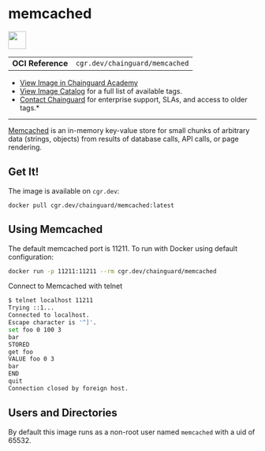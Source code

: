 <!--monopod:start-->
# memcached

<!--url:start-->
<a href="https://memcached.org/">
<!--logo:start-->
  <img src="https://storage.googleapis.com/chainguard-academy/logos/memcached/logo.svg" width="36px" height="36px" />
<!--logo:end-->
</a>
<!--url:end-->

| | |
| - | - |
| **OCI Reference** | `cgr.dev/chainguard/memcached` |

* [View Image in Chainguard Academy](https://edu.chainguard.dev/chainguard/chainguard-images/reference/memcached/overview/)
* [View Image Catalog](https://console.enforce.dev/images/catalog) for a full list of available tags.
* [Contact Chainguard](https://www.chainguard.dev/chainguard-images) for enterprise support, SLAs, and access to older tags.*
---
<!--monopod:end-->

<!--overview:start-->
[Memcached](https://memcached.org/) is an in-memory key-value store for small chunks of arbitrary data (strings, objects) from results of database calls, API calls, or page rendering.
<!--overview:end-->

<!--getting:start-->
## Get It!
The image is available on `cgr.dev`:

```
docker pull cgr.dev/chainguard/memcached:latest
```
<!--getting:end-->

<!--body:start-->
## Using Memcached

The default memcached port is 11211.
To run with Docker using default configuration:

```sh
docker run -p 11211:11211 --rm cgr.dev/chainguard/memcached
```

Connect to Memcached with telnet

```sh
$ telnet localhost 11211
Trying ::1...
Connected to localhost.
Escape character is '^]'.
set foo 0 100 3
bar
STORED
get foo
VALUE foo 0 3
bar
END
quit
Connection closed by foreign host.
```

## Users and Directories

By default this image runs as a non-root user named `memcached` with a uid of 65532.
<!--body:end-->
